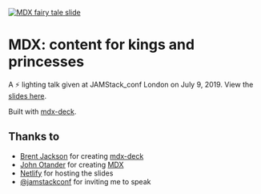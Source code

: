 [![MDX fairy tale slide](images/mdx-fairy-tale-title-slide.png)](https://mdx-fairy-tale.developermode.com/)

# MDX: content for kings and princesses

A ⚡ lighting talk given at JAMStack_conf London on July 9, 2019. View the [slides here](https://mdx-fairy-tale.developermode.com/).

Built with [mdx-deck](https://github.com/jxnblk/mdx-deck).

## Thanks to

- [Brent Jackson](https://github.com/jxnblk) for creating [mdx-deck](https://github.com/jxnblk/mdx-deck)
- [John Otander](https://github.com/johno) for creating [MDX](https://github.com/mdx-js/mdx)
- [Netlify](https://netlify.com/) for hosting the slides
- [@jamstackconf](https://jamstackconf.com/) for inviting me to speak
